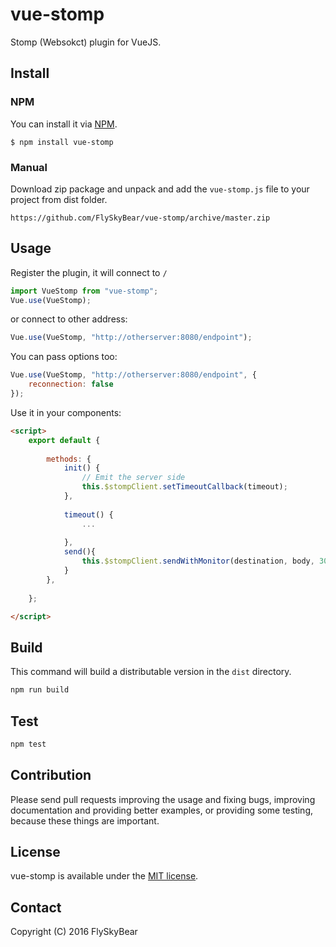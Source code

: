 # vue-stomp

Stomp (Websokct) plugin for VueJS.


## Install
### NPM
You can install it via [NPM](http://npmjs.org/).
```
$ npm install vue-stomp
```
### Manual
Download zip package and unpack and add the `vue-stomp.js` file to your project from dist folder.
```
https://github.com/FlySkyBear/vue-stomp/archive/master.zip
```

## Usage
Register the plugin, it will connect to `/`
```js
import VueStomp from "vue-stomp";
Vue.use(VueStomp);
```
or connect to other address:
```js
Vue.use(VueStomp, "http://otherserver:8080/endpoint");
```
You can pass options too:
```js
Vue.use(VueStomp, "http://otherserver:8080/endpoint", {
	reconnection: false
});
```


Use it in your components:
```html
<script>
	export default {
		
		methods: {
			init() {
		  		// Emit the server side
		  		this.$stompClient.setTimeoutCallback(timeout);    
			},
			
			timeout() {		  	
				...
	 
			},
			send(){
				this.$stompClient.sendWithMonitor(destination, body, 3000, invokeId, func);
			}
		},
 
	};

</script>
```

## Build
This command will build a distributable version in the `dist` directory.
```bash
npm run build
```

## Test
```bash
npm test
```

## Contribution
Please send pull requests improving the usage and fixing bugs, improving documentation and providing better examples, or providing some testing, because these things are important.

## License
vue-stomp is available under the [MIT license](https://tldrlegal.com/license/mit-license).

## Contact

Copyright (C) 2016 FlySkyBear

